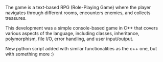 The game is a text-based RPG (Role-Playing Game) where the player navigates through different rooms, encounters enemies, and collects treasures.

This development was a simple console-based game in C++ that covers various aspects of the language, including classes, inheritance, polymorphism, file I/O, error handling, and user input/output.

New python script added with similar functionalities as the c++ one, but with something more :)
